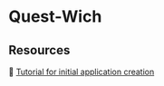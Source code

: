 # Quest-Wich


## Resources
:link: [Tutorial for initial application creation](https://angular.io/tutorial/toh-pt0)
